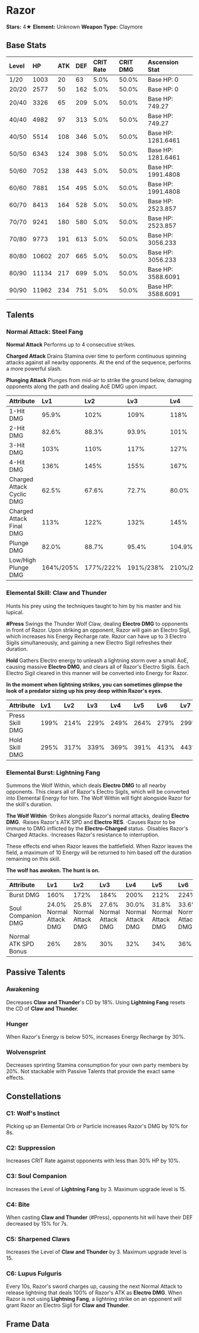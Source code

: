 # Razor

**Stars:** 4★
**Element:** Unknown
**Weapon Type:** Claymore

## Base Stats

| Level | HP | ATK | DEF | CRIT Rate | CRIT DMG | Ascension Stat |
| :--- | :--- | :--- | :--- | :--- | :--- | :--- |
| 1/20 | 1003 | 20 | 63 | 5.0% | 50.0% | Base HP: 0 |
| 20/20 | 2577 | 50 | 162 | 5.0% | 50.0% | Base HP: 0 |
| 20/40 | 3326 | 65 | 209 | 5.0% | 50.0% | Base HP: 749.27 |
| 40/40 | 4982 | 97 | 313 | 5.0% | 50.0% | Base HP: 749.27 |
| 40/50 | 5514 | 108 | 346 | 5.0% | 50.0% | Base HP: 1281.6461 |
| 50/50 | 6343 | 124 | 398 | 5.0% | 50.0% | Base HP: 1281.6461 |
| 50/60 | 7052 | 138 | 443 | 5.0% | 50.0% | Base HP: 1991.4808 |
| 60/60 | 7881 | 154 | 495 | 5.0% | 50.0% | Base HP: 1991.4808 |
| 60/70 | 8413 | 164 | 528 | 5.0% | 50.0% | Base HP: 2523.857 |
| 70/70 | 9241 | 180 | 580 | 5.0% | 50.0% | Base HP: 2523.857 |
| 70/80 | 9773 | 191 | 613 | 5.0% | 50.0% | Base HP: 3056.233 |
| 80/80 | 10602 | 207 | 665 | 5.0% | 50.0% | Base HP: 3056.233 |
| 80/90 | 11134 | 217 | 699 | 5.0% | 50.0% | Base HP: 3588.6091 |
| 90/90 | 11962 | 234 | 751 | 5.0% | 50.0% | Base HP: 3588.6091 |

## Talents

### Normal Attack: Steel Fang

**Normal Attack**
Performs up to 4 consecutive strikes.

**Charged Attack**
Drains Stamina over time to perform continuous spinning attacks against all nearby opponents.
At the end of the sequence, performs a more powerful slash. 

**Plunging Attack**
Plunges from mid-air to strike the ground below, damaging opponents along the path and dealing AoE DMG upon impact.

| Attribute | Lv1 | Lv2 | Lv3 | Lv4 | Lv5 | Lv6 | Lv7 | Lv8 | Lv9 | Lv10 | Lv11 | Lv12 | Lv13 | Lv14 | Lv15 |
| :--- | :--- | :--- | :--- | :--- | :--- | :--- | :--- | :--- | :--- | :--- | :--- | :--- | :--- | :--- | :--- |
| 1-Hit DMG | 95.9% | 102% | 109% | 118% | 124% | 132% | 142% | 152% | 161% | 171% | 181% |
| 2-Hit DMG | 82.6% | 88.3% | 93.9% | 101% | 107% | 114% | 122% | 131% | 139% | 147% | 156% |
| 3-Hit DMG | 103% | 110% | 117% | 127% | 134% | 142% | 153% | 163% | 174% | 184% | 195% |
| 4-Hit DMG | 136% | 145% | 155% | 167% | 176% | 187% | 201% | 215% | 229% | 243% | 257% |
| Charged Attack Cyclic DMG | 62.5% | 67.6% | 72.7% | 80.0% | 85.1% | 90.9% | 98.9% | 107% | 115% | 124% | 132% |
| Charged Attack Final DMG | 113% | 122% | 132% | 145% | 154% | 164% | 179% | 193% | 208% | 224% | 239% |
| Plunge DMG | 82.0% | 88.7% | 95.4% | 104.9% | 111.6% | 119.3% | 129.7% | 140.2% | 150.7% | 162.2% | 173.6% |
| Low/High Plunge DMG | 164%/205% | 177%/222% | 191%/238% | 210%/262% | 223%/279% | 238%/298% | 259%/324% | 280%/350% | 301%/376% | 324%/405% | 347%/434% |

### Elemental Skill: Claw and Thunder

Hunts his prey using the techniques taught to him by his master and his lupical.

**#Press**
Swings the Thunder Wolf Claw, dealing **Electro DMG** to opponents in front of Razor.
Upon striking an opponent, Razor will gain an Electro Sigil, which increases his Energy Recharge rate.
Razor can have up to 3 Electro Sigils simultaneously, and gaining a new Electro Sigil refreshes their duration.

**Hold**
Gathers Electro energy to unleash a lightning storm over a small AoE, causing massive **Electro DMG**, and clears all of Razor's Electro Sigils.
Each Electro Sigil cleared in this manner will be converted into Energy for Razor.

**In the moment when lightning strikes, you can sometimes glimpse the look of a predator sizing up his prey deep within Razor's eyes.**

| Attribute | Lv1 | Lv2 | Lv3 | Lv4 | Lv5 | Lv6 | Lv7 | Lv8 | Lv9 | Lv10 | Lv11 | Lv12 | Lv13 | Lv14 | Lv15 |
| :--- | :--- | :--- | :--- | :--- | :--- | :--- | :--- | :--- | :--- | :--- | :--- | :--- | :--- | :--- | :--- |
| Press Skill DMG | 199% | 214% | 229% | 249% | 264% | 279% | 299% | 319% | 339% | 359% | 378% | 398% | 423% |
| Hold Skill DMG | 295% | 317% | 339% | 369% | 391% | 413% | 443% | 472% | 502% | 531% | 561% | 590% | 627% |

### Elemental Burst: Lightning Fang

Summons the Wolf Within, which deals **Electro DMG** to all nearby opponents. This clears all of Razor's Electro Sigils, which will be converted into Elemental Energy for him.
The Wolf Within will fight alongside Razor for the skill's duration.

**The Wolf Within**
·Strikes alongside Razor's normal attacks, dealing **Electro DMG**.
·Raises Razor's ATK SPD and **Electro RES**.
·Causes Razor to be immune to DMG inflicted by the **Electro-Charged** status.
·Disables Razor's Charged Attacks.
·Increases Razor's resistance to interruption.

These effects end when Razor leaves the battlefield.
When Razor leaves the field, a maximum of 10 Energy will be returned to him based off the duration remaining on this skill.

**The wolf has awoken. The hunt is on.**

| Attribute | Lv1 | Lv2 | Lv3 | Lv4 | Lv5 | Lv6 | Lv7 | Lv8 | Lv9 | Lv10 | Lv11 | Lv12 | Lv13 | Lv14 | Lv15 |
| :--- | :--- | :--- | :--- | :--- | :--- | :--- | :--- | :--- | :--- | :--- | :--- | :--- | :--- | :--- | :--- |
| Burst DMG | 160% | 172% | 184% | 200% | 212% | 224% | 240% | 256% | 272% | 288% | 304% | 320% | 340% |
| Soul Companion DMG | 24.0% Normal Attack DMG | 25.8% Normal Attack DMG | 27.6% Normal Attack DMG | 30.0% Normal Attack DMG | 31.8% Normal Attack DMG | 33.6% Normal Attack DMG | 36.0% Normal Attack DMG | 38.4% Normal Attack DMG | 40.8% Normal Attack DMG | 43.2% Normal Attack DMG | 45.6% Normal Attack DMG | 48.0% Normal Attack DMG | 51.0% Normal Attack DMG |
| Normal ATK SPD Bonus | 26% | 28% | 30% | 32% | 34% | 36% | 37% | 38% | 39% | 40% | 40% | 40% | 40% |

## Passive Talents

### Awakening

Decreases **Claw and Thunder**'s CD by 18%.
Using **Lightning Fang** resets the CD of **Claw and Thunder**.

### Hunger

When Razor's Energy is below 50%, increases Energy Recharge by 30%.

### Wolvensprint

Decreases sprinting Stamina consumption for your own party members by 20%.
Not stackable with Passive Talents that provide the exact same effects.

## Constellations

### C1: Wolf's Instinct

Picking up an Elemental Orb or Particle increases Razor's DMG by 10% for 8s.

### C2: Suppression

Increases CRIT Rate against opponents with less than 30% HP by 10%.

### C3: Soul Companion

Increases the Level of **Lightning Fang** by 3.
Maximum upgrade level is 15.

### C4: Bite

When casting **Claw and Thunder** (#Press), opponents hit will have their DEF decreased by 15% for 7s.

### C5: Sharpened Claws

Increases the Level of **Claw and Thunder** by 3.
Maximum upgrade level is 15.

### C6: Lupus Fulguris

Every 10s, Razor's sword charges up, causing the next Normal Attack to release lightning that deals 100% of Razor's ATK as **Electro DMG**.
When Razor is not using **Lightning Fang**, a lightning strike on an opponent will grant Razor an Electro Sigil for **Claw and Thunder**.

## Frame Data

